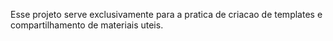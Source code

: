 Esse projeto serve exclusivamente para a pratica de criacao de templates e compartilhamento de materiais uteis.
